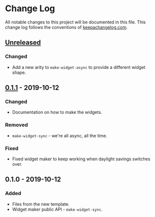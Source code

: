 # Change Log
All notable changes to this project will be documented in this file. This change log follows the conventions of [keepachangelog.com](http://keepachangelog.com/).

## [Unreleased]
### Changed
- Add a new arity to `make-widget-async` to provide a different widget shape.

## [0.1.1] - 2019-10-12
### Changed
- Documentation on how to make the widgets.

### Removed
- `make-widget-sync` - we're all async, all the time.

### Fixed
- Fixed widget maker to keep working when daylight savings switches over.

## 0.1.0 - 2019-10-12
### Added
- Files from the new template.
- Widget maker public API - `make-widget-sync`.

[Unreleased]: https://github.com/your-name/safkalista-backend/compare/0.1.1...HEAD
[0.1.1]: https://github.com/your-name/safkalista-backend/compare/0.1.0...0.1.1
